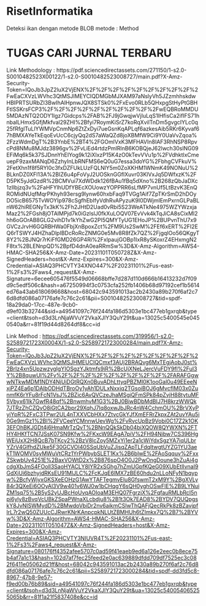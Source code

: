 # RisetInformatika
Deteksi ikan dengan metode BLOB
metode  : Method

<H1> TUGAS CARI JURNAL TERBARU </H1>
Link Methodology : https://pdf.sciencedirectassets.com/271150/1-s2.0-S0010482523X00122/1-s2.0-S0010482523008727/main.pdf?X-Amz-Security-Token=IQoJb3JpZ2luX2VjENX%2F%2F%2F%2F%2F%2F%2F%2F%2F%2FwEaCXVzLWVhc3QtMSJIMEYCIQDMGbMJXAM97aNslyVh5JZzmhhskdwHBIPRTSURbZI3BwIhAIHpnwJQX8STSk0%2FxEvo0RLb5QHxpgStHyPtGBHFtlSSKrsFCP3%2F%2F%2F%2F%2F%2F%2F%2F%2F%2FwEQBRoMMDU5MDAzNTQ2ODY1Igz7Gidcps%2FAB%2FJ9jGwqjwVjIuLqS1lHfisCa2ifIFS71hnbaILHmxSGfjMkfval29ZHI%2Bfyi7RoymKiSrZ7koRqXvilTnDm5gvgcIYLc0q25fRfglTuLlYWMVpCnmNp6ZtZxDyi7ueGsnKqAPLqf6azkesAib5RKr6Kyvaf67hBMXAYeTkEqoEvUcC6cjyQq2dS7aWaQZd8joXBMfW9Ci9Y0UaVvZqoa%2FzzWdmDgT%2B3YnbE%2BT4%2FGOmlVxK3MFHAVIn8IAF3RhNSP8RpvcPd8NMu8MJdz3896gv%2FvLiEd4rtdzPmlRlnB6KOBQjeJ62lwch30slNG09EFiMq6k5k37SJDnnYhEIYog9k12iXIxzP15K4zO0kTevVVu1p%2FVdhktlxCmeuepF9zaxMANqD6ZzhyInLbRNFMS6eQ0uG7essa3doYG%2FbhgCVFkuV%2FetXhn1f8f5RYl0c3fxDZFUkLUzFQLNlY5m0ZoXKHM1WNmK49NONuU%2BLknDZ0XFl13A%2BIZ6u4pFoVyJ2UOSknGGflXuvr03KlVxJq5DWfxzK%2FD5PK5yJdGzdR%2BCMVui7XdWDdk126fBAu1fBq5dXno%2B268zQbJaDXc1zIlbjzq3v%2FaHFYlhUDfYBEcXOUowzYOPPRR6sLfMP7vnUf5LtBzvK3EnQROMidNUqfMqrPKhyh93ersg9lynw60hxbFaq9TVGg1Aif7ZpTKrSmD2hDOyDO5icB6575TvWOYIp978cSgfhEbIfyVdhRvAPyzuK9I0DWjmIEmPxrnGLPaBLnW62hiREGNyTx3kK%2Fh2JHtD2Uad0vRbi5S23WeATkNe4975WZYWzxjaMaz2%2FGsh8jOTAIMPjd7k0iGzlslJ0fkXuLOQV07EvVvk4kTqJiCA8sCixMI2hh6oGOrAB8GLG2vihD1v1kYhZwG2Pl5QMYTyUG1EHoJP%2BUPvnThU7x9GVCzJrvH6GQRBHWa0FbjXnBpoxZct%2FM9Us2SwM%2FEf6xERT%2FI2EQ6rTSWYJ4HZhaDlpIBDcRoRcZNMG0e5Mv8R8fZk7QZ%2FjgqIOo56QKgyT8Y2%2BJNQr7rKiFfGMD26GP4Ri%2FxlpaujGOBp1IxR8ySKoxrZ4EHxmgN2F8tx%2BLENnpQD%2BpfD4dnA0eaRRmSw%3D&X-Amz-Algorithm=AWS4-HMAC-SHA256&X-Amz-Date=20231101T050728Z&X-Amz-SignedHeaders=host&X-Amz-Expires=300&X-Amz-Credential=ASIAQ3PHCVTY34XNO447%2F20231101%2Fus-east-1%2Fs3%2Faws4_request&X-Amz-Signature=6ecee605476f5549d06668bffe7d287d110d666b16413232d7f09d9c5edf506c&hash=a67250994f3c0753cfa252fb1406b68d97192cef1b5614ed76a43ab618069668&host=68042c943591013ac2b2430a89b270f6af2c76d8dfd086a07176afe7c76c2c61&pii=S0010482523008727&tid=spdf-18a29da0-17cc-487e-9cb0-d9ef03b32744&sid=a49541097c76f244fa186d5303e1bc477eb1gxrqb&type=client&tsoh=d3d3LnNjaWVuY2VkaXJlY3QuY29t&ua=13025c5400545e0450540a&rr=81f19d44d8264df8&cc=id

Link Method  : https://pdf.sciencedirectassets.com/319956/1-s2.0-S2589721723X0004X/1-s2.0-S2589721723000284/main.pdf?X-Amz-Security-Token=IQoJb3JpZ2luX2VjENX%2F%2F%2F%2F%2F%2F%2F%2F%2F%2FwEaCXVzLWVhc3QtMSJHMEUCIQCmxf3AUj2BRAQvg6MxTEgjAobJ0st%2BrIz4xn5UpzwzygIgYIOSgzYJktmfs9iR%2BcUjXNeLJercVuFDY9fl%2FuI3Y%2B8quwUI%2Fv%2F%2F%2F%2F%2F%2F%2F%2F%2F%2FARAFGgwwNTkwMDM1NDY4NjUiDGtRQXn0BuvADhLttyqPBZMl0K1ooGal0u49EEeeNxjPZ4Ea6p1DAlbODHdTBroOy1yAh1DULxNxxjq2TGsoiBOJ6gMvcfIM03x0ZunmfK6rYFu8rFcN1VsJ%2BZic6AvQVCzeJhaMSgiQFmSPk84pZvjH88tytuMF5Vbyx61Ik7GwfR48qf%2BnwmhvM1G3%2BJ0BiwBDbMdBIJ7H8krzWWQk7JTRzZhCZQyO8iGtCA2bpr29XqhJ7Iq8oxwJbJRc4nW4CchmOU%2BrVXyPyjYpR%2FxC3TPwr2UL4nTXXVCbHXx7ZtvcGkYJfXmEFRrZkpxZAt2uvYAu5i0Ge9mGz1%2BI%2FVCeeYCMnnwUevWg%2FvRvcUpBz9Vobi0C17Z2k1OK3EFOhBKJGDt4j6HmaMrTzQvT%2BNnQQkSkDb04biXQOW8QYWXN%2FTHY4HKfTCN7JSsK07SN9Kfw%2FKxcW9EAgA7piV%2FH94Nibw7CS396HgWEiUxX2H8QcB7bTKcy2%2BzV8lcZoy5MZxYi1er2a1cWiYdxSgzYA7iqULbrYZrV4GlfhdZUke5F30GCVOI40SSqUbVuZJisqZApTLFdqItwgtUYZG1YU3aekT1WOMV0syMWuVtCRz1YrPWbybSLET1Kx%2B6bIwE%2FAoSqquv%2FxxZSkwbUv4251E%2BaxVOWtD2x%2B876spO4O0J2PwOngDoune3hZuAi4gcdgXbJmS4FOoll3SaoHYACLY8IYR2xSGhg7hZmUGpfKQeG09XUbEtlIvnaI9GdXjUi6bzhyjdRKsEU91MIJLC%2FcKJqE6lMX7zBE60hdu2nLLoNFyN1bqypw%2BcfyWjyxGKSXeEOHzG1AwYTAFTegmvElu8GfswmT2xM9Y%2BgXVLy84r3QXeEi6OOyAl3V9w401v6WJ0w1bCHqgY6sQH0yghOSwFlE%2B9LYNuiZM1sq75%2B5yS2yUJBcHoUvqAOIoaM3EHQ07FgrzjX%2FqfauRMLbRcI5npi6yly8zBvqVcUBkZSpaPWnaXLcbdju8%2B1t3Ok7EAD8%2BYDV7QUQpgskY8JvNISWMydD%2BMwdoVbiDr2nv6aikmCSIwThQAFjQecRkPk8zBZavjpfIrL7r2wQ50ZUUcCJRwrKNrKAnpcpkNLUtZBMHUh6tZImkx7Q%2B7%2BYVw%3D&X-Amz-Algorithm=AWS4-HMAC-SHA256&X-Amz-Date=20231101T051047Z&X-Amz-SignedHeaders=host&X-Amz-Expires=300&X-Amz-Credential=ASIAQ3PHCVTY3NIUVR4T%2F20231101%2Fus-east-1%2Fs3%2Faws4_request&X-Amz-Signature=080176ff4352afee5707c0ad59f41eaeb9ed6a126e2eec0b8ece75b4af7a1c13&hash=102d7af7fec25feed2e0ac639889dfdd709df7525ec3c082f6411e05062d21ff&host=68042c943591013ac2b2430a89b270f6af2c76d8dfd086a07176afe7c76c2c61&pii=S2589721723000284&tid=spdf-dd3fd5c8-8967-47b8-9e57-f9ed00b76b89&sid=a49541097c76f244fa186d5303e1bc477eb1gxrqb&type=client&tsoh=d3d3LnNjaWVuY2VkaXJlY3QuY29t&ua=13025c540054065255065b&rr=81f1a21f5837408e&cc=id


